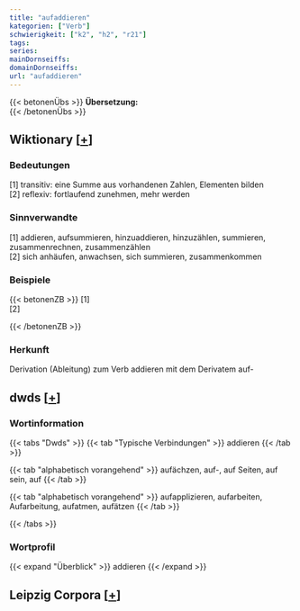 ```yaml
---
title: "aufaddieren"
kategorien: ["Verb"]
schwierigkeit: ["k2", "h2", "r21"]
tags:
series:
mainDornseiffs:
domainDornseiffs:
url: "aufaddieren"
---
```


{{< betonenÜbs >}}
**Übersetzung:**  
{{< /betonenÜbs >}}

## Wiktionary [[+](https://de.wiktionary.org/wiki/aufaddieren)]

### Bedeutungen
[1] transitiv: eine Summe aus vorhandenen Zahlen, Elementen bilden  
[2] reflexiv: fortlaufend zunehmen, mehr werden  

### Sinnverwandte
[1] addieren, aufsummieren, hinzuaddieren, hinzuzählen, summieren, zusammenrechnen, zusammenzählen  
[2] sich anhäufen, anwachsen, sich summieren, zusammenkommen  

### Beispiele
{{< betonenZB >}}
[1]  
[2]  

{{< /betonenZB >}}
### Herkunft
Derivation (Ableitung) zum Verb addieren mit dem Derivatem auf-  



## dwds [[+](https://www.dwds.de/wb/aufaddieren)]

### Wortinformation
{{< tabs "Dwds" >}}
{{< tab "Typische Verbindungen" >}}
addieren
{{< /tab >}}

{{< tab "alphabetisch vorangehend" >}}
aufächzen, auf-, auf Seiten, auf sein, auf
{{< /tab >}}

{{< tab "alphabetisch vorangehend" >}}
aufapplizieren, aufarbeiten, Aufarbeitung, aufatmen, aufätzen
{{< /tab >}}

{{< /tabs >}}

### Wortprofil
{{< expand "Überblick" >}} addieren {{< /expand >}}

## Leipzig Corpora [[+](https://corpora.uni-leipzig.de/en/res?word=aufaddieren&corpusId=deu_newscrawl-public_2018)]

